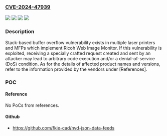 ### [CVE-2024-47939](https://cve.mitre.org/cgi-bin/cvename.cgi?name=CVE-2024-47939)
![](https://img.shields.io/static/v1?label=Product&message=Multiple%20MFPs%20which%20implement%20Web%20Image%20Monitor&color=blue)
![](https://img.shields.io/static/v1?label=Product&message=Multiple%20laser%20printers%20and%20MFPs%20which%20implement%20Web%20Image%20Monitor&color=blue)
![](https://img.shields.io/static/v1?label=Version&message=see%20the%20information%20provided%20by%20the%20vendor%20&color=brightgreen)
![](https://img.shields.io/static/v1?label=Vulnerability&message=Stack-based%20buffer%20overflow&color=brightgreen)

### Description

Stack-based buffer overflow vulnerability exists in multiple laser printers and MFPs which implement Ricoh Web Image Monitor. If this vulnerability is exploited, receiving a specially crafted request created and sent by an attacker may lead to arbitrary code execution and/or a denial-of-service (DoS) condition. As for the details of affected product names and versions, refer to the information provided by the vendors under [References].

### POC

#### Reference
No PoCs from references.

#### Github
- https://github.com/fkie-cad/nvd-json-data-feeds


